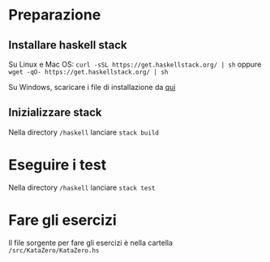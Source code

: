 # Preparazione
## Installare haskell stack
Su Linux e Mac OS:
`curl -sSL https://get.haskellstack.org/ | sh`
oppure
`wget -qO- https://get.haskellstack.org/ | sh`

Su Windows, scaricare i file di installazione da [qui](https://docs.haskellstack.org/en/stable/install_and_upgrade/#windows)

## Inizializzare stack
Nella directory `/haskell` lanciare `stack build`

# Eseguire i test
Nella directory `/haskell` lanciare `stack test`

# Fare gli esercizi
Il file sorgente per fare gli esercizi è nella cartella `/src/KataZero/KataZero.hs`
